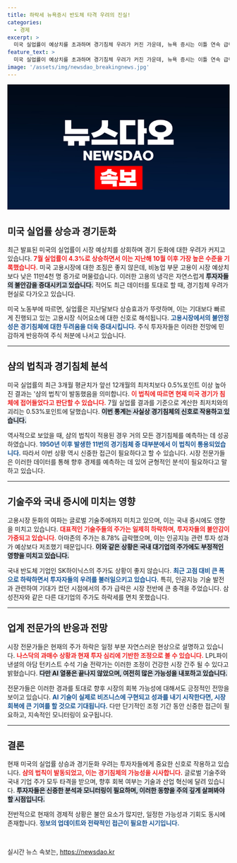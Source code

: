 ```yaml
---
title: 하락세 뉴욕증시 반도체 타격 우려의 진실!
categories:
  - 경제
excerpt: >
  미국 실업률이 예상치를 초과하며 경기침체 우려가 커진 가운데, 뉴욕 증시는 이틀 연속 급락세를 기록했다. 국내 반도체 주식도 부진해 SK하이닉스와 삼성전자가 급락하며 불안한 시장 상황을 반영했다.
feature_text: >
  미국 실업률이 예상치를 초과하며 경기침체 우려가 커진 가운데, 뉴욕 증시는 이틀 연속 급락세를 기록했다. 국내 반도체 주식도 부진해 SK하이닉스와 삼성전자가 급락하며 불안한 시장 상황을 반영했다.
image: '/assets/img/newsdao_breakingnews.jpg'
---
```


<p><img src="/assets/img/newsdao_breakingnews.jpg" alt="bookingtag 속보" /></p>

<h2 data-ke-size="size26">미국 실업률 상승과 경기둔화</h2>

<p data-ke-size="size16">최근 발표된 미국의 실업률이 시장 예상치를 상회하며 경기 둔화에 대한 우려가 커지고 있습니다. <b><span style="color: #ee2323;">7월 실업률이 4.3%로 상승하면서 이는 지난해 10월 이후 가장 높은 수준을 기록했습니다.</span></b> 미국 고용시장에 대한 조짐은 좋지 않은데, 비농업 부문 고용이 시장 예상치보다 낮은 11만4천 명 증가로 머물렀습니다. 이러한 고용의 냉각은 자연스럽게 <b><span style="background-color: #21538527;">투자자들의 불안감을 증대시키고 있습니다.</span></b> 적어도 최근 데이터를 토대로 할 때, 경기침체 우려가 현실로 다가오고 있습니다.</p>

<p data-ke-size="size16">미국 노동부에 따르면, 실업률은 지난달보다 상승효과가 뚜렷하며, 이는 기대보다 빠르게 진행되고 있는 고용시장 식어요소에 대한 신호로 해석됩니다. <b><span style="color: #1a5490;">고용시장에서의 불안정성은 경기침체에 대한 두려움을 더욱 증대시킵니다.</span></b> 주식 투자자들은 이러한 전망에 민감하게 반응하여 주식 처분에 나서고 있습니다.</p>

<hr>

<h2 data-ke-size="size26">샴의 법칙과 경기침체 분석</h2>

<p data-ke-size="size16">미국 실업률의 최근 3개월 평균치가 앞선 12개월의 최저치보다 0.5%포인트 이상 높아진 결과는 '샴의 법칙'이 발동했음을 의미합니다. <b><span style="color: #ee2323;">이 법칙에 따르면 현재 미국 경기가 침체에 접어들었다고 판단할 수 있습니다.</span></b> 7월 실업률 결과를 기준으로 계산한 최저치와의 괴리는 0.53%포인트에 달했습니다. <b><span style="background-color: #21538527;">이번 통계는 사실상 경기침체의 신호로 작용하고 있습니다.</span></b></p>

<p data-ke-size="size16">역사적으로 보았을 때, 샴의 법칙이 적용된 경우 거의 모든 경기침체를 예측하는 데 성공하였습니다. <b><span style="color: #1a5490;">1950년 이후 발생한 11번의 경기침체 중 대부분에서 이 법칙이 통용되었습니다.</span></b> 따라서 이번 상황 역시 신중한 접근이 필요하다고 할 수 있습니다. 시장 전문가들은 이러한 데이터를 통해 향후 경제를 예측하는 데 있어 균형적인 분석이 필요하다고 말하고 있습니다.</p>

<hr>

<h2 data-ke-size="size26">기술주와 국내 증시에 미치는 영향</h2>

<p data-ke-size="size16">고용시장 둔화의 여파는 글로벌 기술주에까지 미치고 있으며, 이는 국내 증시에도 영향을 미치고 있습니다. <b><span style="color: #ee2323;">대표적인 기술주들의 주가는 일제히 하락하며, 투자자들의 불안감이 가중되고 있습니다.</span></b> 아마존의 주가는 8.78% 급락했으며, 이는 인공지능 관련 투자 성과가 예상보다 저조했기 때문입니다. <b><span style="background-color: #21538527;">이와 같은 상황은 국내 대기업의 주가에도 부정적인 영향을 미치고 있습니다.</span></b></p>

<p data-ke-size="size16">국내 반도체 기업인 SK하이닉스의 주가도 상황이 좋지 않습니다. <b><span style="color: #1a5490;">최근 고점 대비 큰 폭으로 하락하면서 투자자들의 우려를 불러일으키고 있습니다.</span></b> 특히, 인공지능 기술 발전과 관련하여 기대가 컸던 시점에서의 주가 급락은 시장 전반에 큰 충격을 주었습니다. 삼성전자와 같은 다른 대기업의 주가도 하락세를 면치 못했습니다.</p>

<hr>

<h2 data-ke-size="size26">업계 전문가의 반응과 전망</h2>

<p data-ke-size="size16">시장 전문가들은 현재의 주가 하락은 일정 부분 자연스러운 현상으로 설명하고 있습니다. <b><span style="color: #ee2323;">나스닥의 과매수 상황과 현재 투자 심리에 기반한 조정으로 볼 수 있습니다.</span></b> LPL파이낸셜의 아담 턴키스트 수석 기술 전략가는 이러한 조정이 건강한 시장 간주 될 수 있다고 밝혔습니다. <b><span style="background-color: #21538527;">다만 AI 열풍은 끝나지 않았으며, 여전히 많은 가능성을 내포하고 있습니다.</span></b></p>

<p data-ke-size="size16">전문가들은 이러한 경과를 토대로 향후 시장의 회복 가능성에 대해서도 긍정적인 전망을 보이고 있습니다. <b><span style="color: #1a5490;">AI 기술이 실제로 비즈니스에 구현되고 성과를 내기 시작한다면, 시장 회복에 큰 기여를 할 것으로 기대됩니다.</span></b> 다만 단기적인 조정 기간 동안 신중한 접근이 필요하고, 지속적인 모니터링이 요구됩니다.</p>

<hr>

<h2 data-ke-size="size26">결론</h2>

<p data-ke-size="size16">현재 미국의 실업률 상승과 경기둔화 우려는 투자자들에게 중요한 신호로 작용하고 있습니다. <b><span style="color: #ee2323;">샴의 법칙이 발동되었고, 이는 경기침체의 가능성을 시사합니다.</span></b> 글로벌 기술주와 국내 기업 주가 모두 타격을 받으며, 향후 회복 여부는 기술과 산업 혁신에 달려 있습니다. <b><span style="background-color: #21538527;">투자자들은 신중한 분석과 모니터링이 필요하며, 이러한 동향을 주의 깊게 살펴봐야 할 시점입니다.</span></b></p>

<p data-ke-size="size16">전반적으로 현재의 경제적 상황은 불안 요소가 많지만, 일정한 가능성과 기회도 동시에 존재합니다. <b><span style="color: #1a5490;">정보의 업데이트와 전략적인 접근이 필요한 시기입니다.</span></b> </p>

<p data-ke-size="size16">&nbsp;</p>
실시간 뉴스 속보는, <a href="https://newsdao.kr" rel="dofollow">https://newsdao.kr</a>



